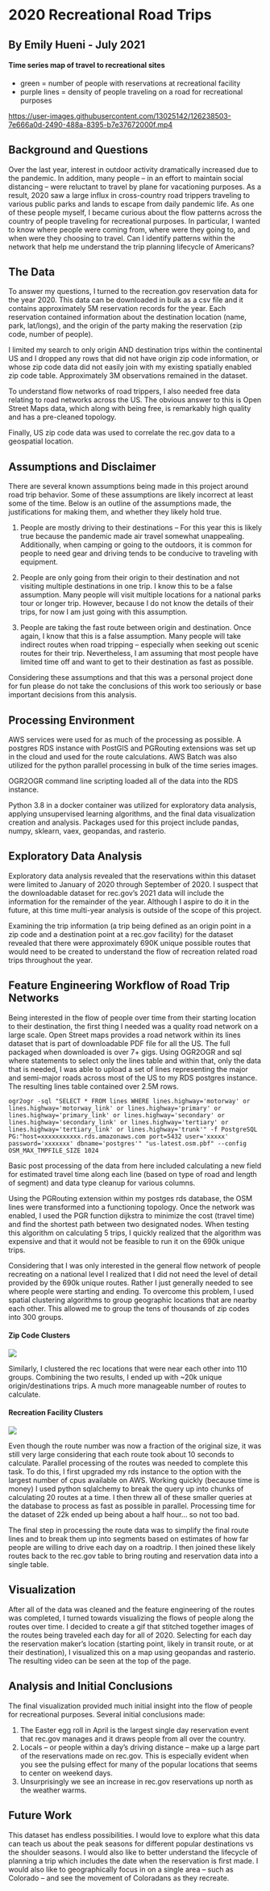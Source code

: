 # 2020 Recreational Road Trips
## By Emily Hueni - July 2021

#### Time series map of travel to recreational sites
- green = number of people with reservations at recreational facility
- purple lines = density of people traveling on a road for recreational purposes 

https://user-images.githubusercontent.com/13025142/126238503-7e666a0d-2490-488a-8395-b7e37672000f.mp4


## Background and Questions

Over the last year, interest in outdoor activity dramatically increased due to the pandemic.  In addition, many people – in an effort to maintain social distancing – were reluctant to travel by plane for vacationing purposes.  As a result, 2020 saw a large influx in cross-country road trippers traveling to various public parks and lands to escape from daily pandemic life.  As one of these people myself, I became curious about the flow patterns across the country of people traveling for recreational purposes.  In particular, I wanted to know where people were coming from, where were they going to, and when were they choosing to travel.  Can I identify patterns within the network that help me understand the trip planning lifecycle of Americans?  


## The Data

To answer my questions, I turned to the recreation.gov reservation data for the year 2020.  This data can be downloaded in bulk as a csv file and it contains approximately 5M reservation records for the year.  Each reservation contained information about the destination location (name, park, lat/longs), and the origin of the party making the reservation (zip code, number of people).  

I limited my search to only origin AND destination trips within the continental US and I dropped any rows that did not have origin zip code information, or whose zip code data did not easily join with my existing spatially enabled zip code table.   Approximately 3M observations remained in the dataset.

To understand flow networks of road trippers, I also needed free data relating to road networks across the US.  The obvious answer to this is Open Street Maps data, which along with being free, is remarkably high quality and has a pre-cleaned topology. 
 
Finally, US zip code data was used to correlate the rec.gov data to a geospatial location.



## Assumptions and Disclaimer

There are several known assumptions being made in this project around road trip behavior.  Some of these assumptions are likely incorrect at least some of the time.  Below is an outline of the assumptions made, the justifications for making them, and whether they likely hold true.

1.	People are mostly driving to their destinations – For this year this is likely true because the pandemic made air travel somewhat unappealing. Additionally, when camping or going to the outdoors, it is common for people to need gear and driving tends to be conducive to traveling with equipment.

2.	People are only going from their origin to their destination and not visiting multiple destinations in one trip.  I know this to be a false assumption. Many people will visit multiple locations for a national parks tour or longer trip.  However, because I do not know the details of their trips, for now I am just going with this assumption.

3.	People are taking the fast route between origin and destination.  Once again, I know that this is a false assumption. Many people will take indirect routes when road tripping – especially when seeking out scenic routes for their trip.  Nevertheless, I am assuming that most people have limited time off and want to get to their destination as fast as possible.  

Considering these assumptions and that this was a personal project done for fun please do not take the conclusions of this work too seriously or base important decisions from this analysis.  



## Processing Environment

AWS services were used for as much of the processing as possible. A postgres RDS instance with PostGIS and PGRouting extensions was set up in the cloud and used for the route calculations.  AWS Batch was also utilized for the python parallel processing in bulk of the time series images.

OGR2OGR command line scripting loaded all of the data into the RDS instance.  

Python 3.8 in a docker container was utilized for exploratory data analysis, applying unsupervised learning algorithms, and the final data visualization creation and analysis.  Packages used for this project include pandas, numpy, sklearn, vaex, geopandas, and rasterio.



## Exploratory Data Analysis
Exploratory data analysis revealed that the reservations within this dataset were limited to January of 2020 through September of 2020.  I suspect that the downloadable dataset for rec.gov’s 2021 data will include the information for the remainder of the year.  Although I aspire to do it in the future, at this time multi-year analysis is outside of the scope of this project.

Examining the trip information (a trip being defined as an origin point in a zip code and a destination point at a rec.gov facility) for the dataset revealed that there were approximately 690K unique possible routes that would need to be created to understand the flow of recreation related road trips throughout the year.

## Feature Engineering Workflow of Road Trip Networks
Being interested in the flow of people over time from their starting location to their destination, the first thing I needed was a quality road network on a large scale.  Open Street maps provides a road network within its lines dataset that is part of downloadable PDF file for all the US.  The full packaged when downloaded is over 7+ gigs.  Using OGR2OGR and sql where statements to select only the lines table and within that, only the data that is needed, I was able to upload a set of lines representing the major and semi-major roads across most of the US to my RDS postgres instance.  The resulting lines table contained over 2.5M rows.

```
ogr2ogr -sql "SELECT * FROM lines WHERE lines.highway='motorway' or lines.highway='motorway_link' or lines.highway='primary' or lines.highway='primary_link' or lines.highway='secondary' or lines.highway='secondary_link' or lines.highway='tertiary' or lines.highway='tertiary_link' or lines.highway='trunk'" -f PostgreSQL PG:"host=xxxxxxxxxxx.rds.amazonaws.com port=5432 user='xxxxx' password='xxxxxxx' dbname='postgres'" "us-latest.osm.pbf" --config OSM_MAX_TMPFILE_SIZE 1024
```

Basic post processing of the data from here included calculating a new field for estimated travel time along each line (based on type of road and length of segment) and data type cleanup for various columns.

Using the PGRouting extension within my postges rds database, the OSM lines were transformed into a functioning topology.  Once the network was enabled, I used the PGR function dijkstra to minimize the cost (travel time) and find the shortest path between two designated nodes.   When testing this algorithm on calculating 5 trips, I quickly realized that the algorithm was expensive and that it would not be feasible to run it on the 690k unique trips.  

Considering that I was only interested in the general flow network of people recreating on a national level I realized that I did not need the level of detail provided by the 690k unique routes.  Rather I just generally needed to see where people were starting and ending.  To overcome this problem, I used spatial clustering algorithms to group geographic locations that are nearby each other.  This allowed me to group the tens of thousands of zip codes into 300 groups.   

#### Zip Code Clusters
![](images/zip_code_clusters.PNG)


Similarly, I clustered the rec locations that were near each other into 110 groups.  Combining the two results, I ended up with ~20k unique origin/destinations trips. A much more manageable number of routes to calculate.

#### Recreation Facility Clusters
![](images/rec_clusters.png)

Even though the route number was now a fraction of the original size, it was still very large considering that each route took about 10 seconds to calculate.  Parallel processing of the routes was needed to complete this task.  To do this, I first upgraded my rds instance to the option with the largest number of cpus available on AWS.  Working quickly (because time is money) I used python sqlalchemy to break the query up into chunks of calculating 20 routes at a time.  I then threw all of these smaller queries at the database to process as fast as possible in parallel.  Processing time for the dataset of 22k ended up being about a half hour… so not too bad.

The final step in processing the route data was to simplify the final route lines and to break them up into segments based on estimates of how far people are willing to drive each day on a roadtrip.  I then joined these likely routes back to the rec.gov table to bring routing and reservation data into a single table. 

## Visualization
After all of the data was cleaned and the feature engineering of the routes was completed, I turned towards visualizing the flows of people along the routes over time.   I decided to create a gif that stitched together images of the routes being traveled each day for all of 2020. Selecting for each day the reservation maker’s location (starting point, likely in transit route, or at their destination), I visualized this on a map using geopandas and rasterio.  The resulting video can be seen at the top of the page.


## Analysis and Initial Conclusions
The final visualization provided much initial insight into the flow of people for recreational purposes. Several initial conclusions made:
1.	The Easter egg roll in April is the largest single day reservation event that rec.gov manages and it draws people from all over the country.
2.	Locals – or people within a day’s driving distance – make up a large part of the reservations made on rec.gov.  This is especially evident when you see the pulsing effect for many of the popular locations that seems to center on weekend days. 
3.	Unsurprisingly we see an increase in rec.gov reservations up north as the weather warms.


## Future Work
This dataset has endless possibilities.  I would love to explore what this data can teach us about the peak seasons for different popular destinations vs the shoulder seasons.  I would also like to better understand the lifecycle of planning a trip which includes the date when the reservation is first made.  I would also like to geographically focus in on a single area – such as Colorado – and see the movement of Coloradans as they recreate.
